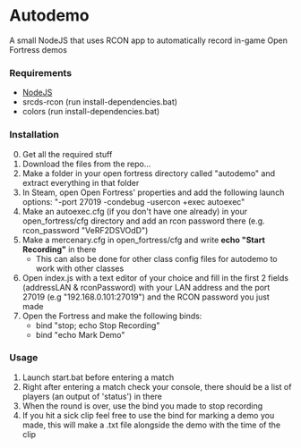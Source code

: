 # Autodemo
A small NodeJS that uses RCON app to automatically record in-game Open Fortress demos

### Requirements
- [NodeJS](https://nodejs.org/en)
- srcds-rcon (run install-dependencies.bat)
- colors (run install-dependencies.bat)

### Installation
0. Get all the required stuff
1. Download the files from the repo...
2. Make a folder in your open fortress directory called "autodemo" and extract everything in that folder
3. In Steam, open Open Fortress' properties and add the following launch options: "-port 27019 -condebug -usercon +exec autoexec"
4. Make an autoexec.cfg (if you don't have one already) in your open_fortress/cfg directory and add an rcon password there (e.g. rcon_password "VeRF2DSVOdD")
5. Make a mercenary.cfg in open_fortress/cfg and write **echo "Start Recording"** in there
	- This can also be done for other class config files for autodemo to work with other classes
6. Open index.js with a text editor of your choice and fill in the first 2 fields (addressLAN & rconPassword) with your LAN address and the port 27019 (e.g "192.168.0.101:27019") and the RCON password you just made
7. Open the Fortress and make the following binds:
	- bind <key> "stop; echo Stop Recording"
	- bind <key> "echo Mark Demo"

### Usage
1. Launch start.bat before entering a match
2. Right after entering a match check your console, there should be a list of players (an output of 'status') in there
3. When the round is over, use the bind you made to stop recording
4. If you hit a sick clip feel free to use the bind for marking a demo you made, this will make a .txt file alongside the demo with the time of the clip
